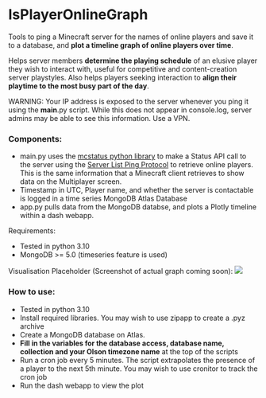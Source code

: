 # IsPlayerOnlineGraph
Tools to ping a Minecraft server for the names of online players and save it to a database, and **plot a timeline graph of online players over time**.

Helps server members **determine the playing schedule** of an elusive player they wish to interact with, useful for competitive and content-creation server playstyles. Also helps players seeking interaction to **align their playtime to the most busy part of the day**.

WARNING: Your IP address is exposed to the server whenever you ping it using the __main__.py script. While this does not appear in console.log, server admins may be able to see this information. Use a VPN.

### Components:
- main.py uses the [mcstatus python library](https://github.com/py-mine/mcstatus) to make a Status API call to the server using the [Server List Ping Protocol](https://wiki.vg/Server_List_Ping) to retrieve online players. This is the same information that a Minecraft client retrieves to show data on the Multiplayer screen.
- Timestamp in UTC, Player name, and whether the server is contactable is logged in a time series MongoDB Atlas Database
- app.py pulls data from the MongoDB databse, and plots a Plotly timeline within a dash webapp. 

Requirements:
- Tested in python 3.10
- MongoDB >= 5.0 (timeseries feature is used)

Visualisation Placeholder (Screenshot of actual graph coming soon):
![](https://linuxhint.com/wp-content/uploads/2022/08/Plotly.Express.Timeline-4.png)

### How to use:
- Tested in python 3.10
- Install required libraries. You may wish to use zipapp to create a .pyz archive
- Create a MongoDB database on Atlas. 
- **Fill in the variables for the database access, database name, collection and your Olson timezone name** at the top of the scripts
- Run a cron job every 5 minutes. The script extrapolates the presence of a player to the next 5th minute. You may wish to use cronitor to track the cron job
- Run the dash webapp to view the plot

